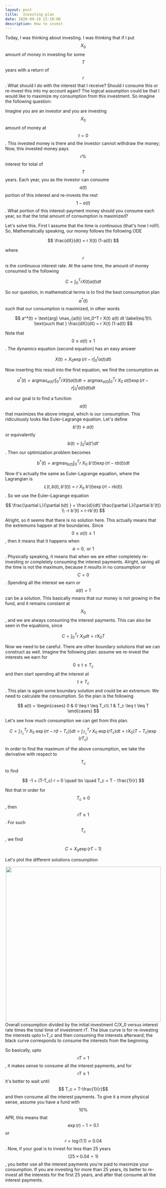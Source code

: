 ```yaml
---
layout: post
title:  Investing plan
date: 2020-09-18 22:10:00
description: How to invest
---
```




Today, I was thinking about investing. I was thinking that if I put  $$X_0$$ amount of money in investing for some $$ T$$ years with a return of $$r$$. What should I do with the interest that I receive? Should I consume this or re-invest this into my account again? The logical assumption could be that  I would like to maximize my consumption from this investment. So imagine the following question:

Imagine you are an investor and you are investing $$X_0$$ amount of money at $$t=0$$. This invested money is there and the investor cannot withdraw the money; Now, this invested money pays $$r\% $$ interest for total of $$ T$$ years. Each year, you as the investor can consume $$ a(t)$$ portion of this interest and re-invests the rest $$ 1-a(t)$$. What portion of this interest-payment money should you consume each year, so that the total amount of consumption is maximized? 


Let's solve this. First I assume that the time is continuous (that's how I roll!). So, Mathematically speaking, our money follows the following ODE

$$
\frac{dX}{dt} = r X(t) (1-a(t)) 
$$

where $$ r$$ is the continuous interest rate. At the same time, the amount of money consumed is the following 

$$
C = \int_0^T r X(t) a(t) dt 
$$

So our question, in mathematical terms is to find the best consumption plan $$a^*(t)$$ such that our consumption is maximized, in other words

$$
a^*(t) = \text{arg} \max_{a(t)} \int_0^T r X(t) a(t) dt \label{eq:1}\\ 
\text{such that  } \frac{dX}{dt} = r X(t) (1-a(t)) 
$$ 

Note that $$ 0 \leq a(t) \leq 1 $$. The dynamics equation (second equation) has an easy answer 

$$ 
X(t) = X_0 \exp\left( {rt - r\int_0^t a(t) dt}\right)
$$ 

Now inserting this result into the first equation, we find the consumption as 

$$
a^*(t) = \text{arg} \max_{a(t)} r\int_0^T r X(t) a(t) dt  = \text{arg} \max_{a(t)} \int_0^T r ~ X_0 ~ a(t)  \exp\left( {rt - r\int_0^t a(t) dt}\right)  dt  
$$ 

and our goal is to find a function $$ a(t) $$ that maximizes the above integral, which is our consumption. This ridiculously looks like Euler-Lagrange equation. Let's define $$ b'(t) \equiv a(t) $$ or equivalently $$ b(t) = \int_0^t a(t') dt'$$. Then our optimization problem becomes

$$
b^*(t)   = \text{arg} \max_{b(t)} \int_0^T r ~ X_0 ~b'(t)  \exp\left( {rt - rb(t)} \right)  dt  
$$

Now it's actually the same as Euler-Lagrange equation, where the Lagrangian is $$ L(t,b(t),b'(t)) = r ~ X_0  ~b'(t)  \exp\left( {rt - rb(t)}\right) $$. So we use the Euler–Lagrange equation 

$$ 
\frac{\partial L}{\partial b(t) } = \frac{d}{dt} \frac{\partial L}{\partial b'(t)} \\
-r b'(t) = r-rb'(t) 
$$

Alright, so it seems that there is no solution here. This actually means that the extremums happen at the boundaries. Since $$ 0 \leq a(t) \leq 1$$, then it means that it happens when $$ a = 0, \text{ or } 1 $$. Physically speaking, it means that when we are either completely re-investing or completely consuming the interest payments. Alright, saving all the time is not the maximum, because it results in no consumption or $$ C=0$$. Spending all the interest we earn or $$ a(t) = 1$$ can be a solution. This basically means that our money is not growing in the fund, and it remains constant at $$ X_0$$, and we are always consuming the interest payments. This can also be seen in the equations, since   

$$
C = \int_0^T r ~ X_0    dt = r X_0 T
$$

Now we need to be careful. There are other boundary solutions that we can construct as well. Imagine the following plan: assume we  re-invest the interests we earn for $$ 0 \leq t \leq T_c$$ and then start spending all the interest at $$ t\geq T_c$$. This plan is again some boundary solution and could be an extremum. We need to calculate the consumption. So the plan is the following

$$ 
a(t) = \begin{cases}
0 & 0 \leq t \leq T_c\\
1 & T_c \leq t \leq T
\end{cases} 
$$ 

Let's see how much consumption we can get from this plan. 

$$
C = \int_{T_c}^T r ~ X_0 ~  \exp\left( rt - r(t-T_c) \right)  dt   = \int_{T_c}^T r ~ X_0 ~  \exp\left( r T_c \right)  dt   = r X_0 (T-T_c) \exp \left( r T_c \right)
$$

In order to find the maximum of the above consumption, we take the derivative with respect to $$ T_c$$ to find 

$$
-1 + (T-T_c) r = 0 \quad \to \quad  T_c = T - \frac{1}{r} 
$$

Not that in order for $$ T_c \geq 0$$, then $$ rT \geq 1$$. For such $$ T_c$$, we find 

$$
C = X_0 \exp\left( rT - 1\right) 
$$

Let's plot the different solutions consumption

<div class="row mt-3" style="text-align:center;">
    <div class="col-sm mt-3 mt-md-0">
        <img class="img-fluid rounded z-depth-1" width="500" src="{{ site.baseurl }}/assets/posts/investing_rate.jpg">
    </div>
</div>
<div class="caption">
     Overall consumption divided by the initial investment  C/X_0  versus interest rate times the total time of investment rT. The blue curve is for re-investing the interests upto t=T_c and then consuming the interests afterward; the black curve corresponds to consume the interests from the beginning.
</div>



So basically, upto $$ rT=1$$, it makes sense to consume all the interest payments, and for $$ rT\geq1$$ it's better to wait until $$ T_c = T-\frac{1}{r}$$ and then consume all the interest payments. To give it a more physical sense, assume you have a fund with $$ 10\%$$ APR, this means that $$ \exp(r)-1 = 0.1 $$ or $$ r=  \log(1.1) \approx 0.04$$. Now, if your goal is to invest for less than 25 years $$ (25\times 0.04 =1 )$$, you better use all the interest payments you're paid to maximize your consumption. If you are investing for more than 25 years, its better to re-invest all the interests for the first 25 years, and after that consume all the interest payments.

